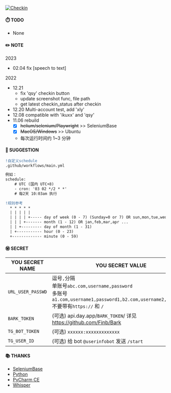 [![Checkin](https://github.com/mybdye/A-checkin/actions/workflows/main.yml/badge.svg)](https://github.com/mybdye/A-checkin/actions/workflows/main.yml)
#### ⏱️ TODO
  - None

#### ✏️ NOTE
2023
- 02.04 fix [speech to text]

2022
- 12.21
    - fix 'qsy' checkin button
    - update screenshot func, file path
    - get latest checkin_status after checkin
- 12.20 Multi-account test, add 'xly'
- 12.08 compatible with 'ikuxx' and 'qsy'
- 11.06 rebuild
    - [x] ~~helium/selenium/Playwright~~ >> SeleniumBase
    - [x] ~~MacOS/Windows~~ >> Ubuntu

    * 每次运行时间约 1~3 分钟

#### 🌟️ SUGGESTION
```diff
!自定义schedule
.github/workflows/main.yml

例如：
schedule:
    # UTC (国内 UTC+8)
    - cron: '03 02 */2 * *'   
    # 每2天 10:03am 执行
    
!规则参考
  * * * * *
  | | | | |
  | | | | +----- day of week (0 - 7) (Sunday=0 or 7) OR sun,mon,tue,wed,thu,fri,sat
  | | | +------- month (1 - 12) OR jan,feb,mar,apr ...
  | | +--------- day of month (1 - 31)
  | +----------- hour (0 - 23)
  +------------- minute (0 - 59)
```

#### ㊙️ SECRET

|YOU SECRET NAME|YOU SECRET VALUE|
|-----|--|
|`URL_USER_PASSWD`|逗号`,`分隔<br>单账号`abc.com,username,password`<br>多账号`a1.com,username1,password1,b2.com,username2,password2`<br>不要带有`https://` 和 `/` |
|`BARK_TOKEN`|(可选) api.day.app/`BARK_TOKEN`/ 详见 https://github.com/Finb/Bark|
|`TG_BOT_TOKEN`|(可选) `xxxxxx:xxxxxxxxxxxxx`|
|`TG_USER_ID`|(可选) 给 bot `@userinfobot` 发送 `/start`|

#### 📚 THANKS
- [SeleniumBase](https://github.com/seleniumbase)
- [Python](https://www.python.org/)
- [PyCharm CE](https://www.jetbrains.com/pycharm/)
- [Whisper](https://github.com/openai/whisper)